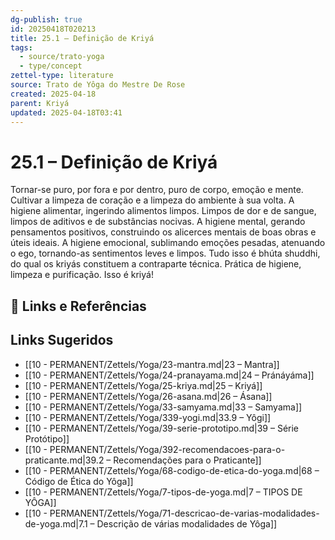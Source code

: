 ```yaml
---
dg-publish: true
id: 20250418T020213
title: 25.1 – Definição de Kriyá
tags:
  - source/trato-yoga
  - type/concept
zettel-type: literature
source: Trato de Yôga do Mestre De Rose
created: 2025-04-18
parent: Kriyá
updated: 2025-04-18T03:41
---
```


# 25.1 – Definição de Kriyá

Tornar-se puro, por fora e por dentro, puro de corpo, emoção e mente. Cultivar a limpeza de coração e a limpeza do ambiente à sua volta. A higiene alimentar, ingerindo alimentos limpos. Limpos de dor e de sangue, limpos de aditivos e de substâncias nocivas. A higiene mental, gerando pensamentos positivos, construindo os alicerces mentais de boas obras e úteis ideais. A higiene emocional, sublimando emoções pesadas, atenuando o ego, tornando-as sentimentos leves e limpos. Tudo isso é bhúta shuddhi, do qual os kriyás constituem a contraparte técnica. Prática de higiene, limpeza e purificação. Isso é kriyá!

## 🔗 Links e Referências

## Links Sugeridos

- [[10 - PERMANENT/Zettels/Yoga/23-mantra.md|23 – Mantra]]
- [[10 - PERMANENT/Zettels/Yoga/24-pranayama.md|24 – Pránáyáma]]
- [[10 - PERMANENT/Zettels/Yoga/25-kriya.md|25 – Kriyá]]
- [[10 - PERMANENT/Zettels/Yoga/26-asana.md|26 – Ásana]]
- [[10 - PERMANENT/Zettels/Yoga/33-samyama.md|33 – Samyama]]
- [[10 - PERMANENT/Zettels/Yoga/339-yogi.md|33.9 – Yôgi]]
- [[10 - PERMANENT/Zettels/Yoga/39-serie-prototipo.md|39 – Série Protótipo]]
- [[10 - PERMANENT/Zettels/Yoga/392-recomendacoes-para-o-praticante.md|39.2 – Recomendações para o Praticante]]
- [[10 - PERMANENT/Zettels/Yoga/68-codigo-de-etica-do-yoga.md|68 – Código de Ética do Yôga]]
- [[10 - PERMANENT/Zettels/Yoga/7-tipos-de-yoga.md|7 – TIPOS DE YÔGA]]
- [[10 - PERMANENT/Zettels/Yoga/71-descricao-de-varias-modalidades-de-yoga.md|7.1 – Descrição de várias modalidades de Yôga]]
